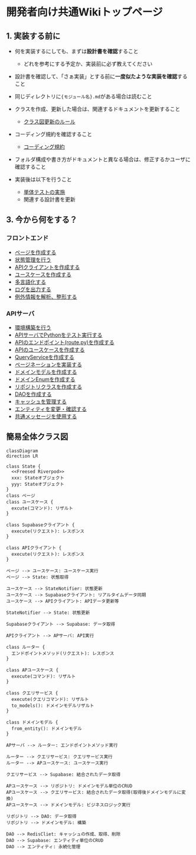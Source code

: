 # 開発者向け共通Wikiトップページ

## 1. 実装する前に
- 何を実装するにしても、まずは**設計書を確認**すること
  - どれを参考にする予定か、実装前に必ず教えてください
- 設計書を確認して、「さぁ実装」とする前に**一度似たような実装を確認**すること
- 同じディレクトリに`{モジュール名}.md`がある場合は読むこと
- クラスを作成、更新した場合は、関連するドキュメントを更新すること
  - [クラス図更新のルール](./common/クラス図更新)
- コーディング規約を確認すること
  - [コーディング規約](./common/コーディング規約.md)
- フォルダ構成や書き方がドキュメントと異なる場合は、修正するかユーザに確認すること

- 実装後は以下を行うこと
  - [単体テストの実施](common/単体テスト-unittest.md)
  - 関連する設計書を更新

## 3. 今から何をする？
### フロントエンド
- [ページを作成する](./flutter/ページ-page.md)
- [状態管理を行う](./flutter/状態管理-state.md)
- [APIクライアントを作成する](./flutter/APIクライアント-apiclient.md)
- [ユースケースを作成する](./flutter/ユースケース-usecase.md)
- [多言語化する](./flutter/多言語対応-l10n.md)
- [ログを出力する](./flutter/ロガー-logger.md)
- [例外情報を解析、整形する](./flutter/例外解析-eparser.md)

### APIサーバ
- [環境構築を行う](./api/環境構築.md)
- [APIサーバでPythonをテスト実行する](./api/環境構築.md)
- [APIのエンドポイント(route.py)を作成する](./api/エンドポイント-endpoint.md)
- [APIのユースケースを作成する](api/APユースケース-usecase.md)
- [QueryServiceを作成する](./api/クエリサービス-queryservice.md)
- [ページネーションを実装する](./api/ページネーション-pagination.md)
- [ドメインモデルを作成する](./api/ドメインモデル-domain_model.md)
- [ドメインEnumを作成する](./api/ドメインEnum-domain_enum.md)
- [リポジトリクラスを作成する](./api/リポジトリクラス_repository.md)
- [DAOを作成する](./api/DAO.md)
- [キャッシュを管理する](./api/キャッシュ管理-cache.md)
- [エンティティを変更・確認する](./api/エンティティ-entity.md)
- [共通メッセージを使用する](./api/共通メッセージ管理-common_message.md)

## 簡易全体クラス図
```mermaid
classDiagram
direction LR

class State {
  <<Freesed Riverpod>>
  xxx: Stateオブジェクト
  yyy: Stateオブジェクト
}
class ページ
class ユースケース {
  excute(コマンド): リザルト
}

class Supabaseクライアント {
  execute(リクエスト): レスポンス
}

class APIクライアント {
  execute(リクエスト): レスポンス
}

ページ --> ユースケース: ユースケース実行
ページ --> State: 状態取得

ユースケース --> StateNotifier: 状態更新
ユースケース --> Supabaseクライアント: リアルタイムデータ同期
ユースケース --> APIクライアント: APIデータ更新等

StateNotifier --> State: 状態更新

Supabaseクライアント --> Supabase: データ取得

APIクライアント --> APサーバ: API実行

class ルーター {
  エンドポイントメソッド(リクエスト): レスポンス
}

class APユースケース {
  execute(コマンド): リザルト
}

class クエリサービス {
  execute(クエリコマンド): リザルト
  to_models(): ドメインモデルリザルト
}

class ドメインモデル {
  from_entity(): ドメインモデル
}

APサーバ --> ルーター: エンドポイントメソッド実行

ルーター --> クエリサービス: クエリサービス実行
ルーター --> APユースケース: ユースケース実行

クエリサービス --> Supabase: 結合されたデータ取得

APユースケース --> リポジトリ: ドメインモデル単位のCRUD
APユースケース --> クエリサービス: 結合されたデータ取得(取得後ドメインモデルに変換)
APユースケース --> ドメインモデル: ビジネスロジック実行

リポジトリ --> DAO: データ取得
リポジトリ --> ドメインモデル: 構築

DAO --> RedisCliet: キャッシュの作成、取得、削除
DAO --> Supabase: エンティティ単位のCRUD
DAO --> エンティティ: 永続化管理
```
